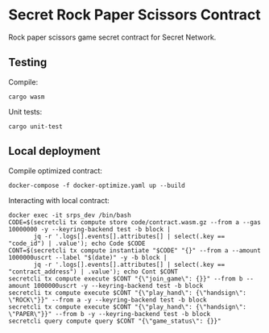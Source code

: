 # Secret Rock Paper Scissors Contract

Rock paper scissors game secret contract for Secret Network.

## Testing

Compile:

```
cargo wasm
```

Unit tests:

```
cargo unit-test
```

## Local deployment

Compile optimized contract:

```
docker-compose -f docker-optimize.yaml up --build
```

Interacting with local contract:

```
docker exec -it srps_dev /bin/bash
CODE=$(secretcli tx compute store code/contract.wasm.gz --from a --gas 10000000 -y --keyring-backend test -b block |
       jq -r '.logs[].events[].attributes[] | select(.key == "code_id") | .value'); echo Code $CODE
CONT=$(secretcli tx compute instantiate "$CODE" "{}" --from a --amount 1000000uscrt --label "$(date)" -y -b block |
       jq -r '.logs[].events[].attributes[] | select(.key == "contract_address") | .value'); echo Cont $CONT
secretcli tx compute execute $CONT "{\"join_game\": {}}" --from b --amount 1000000uscrt -y --keyring-backend test -b block
secretcli tx compute execute $CONT "{\"play_hand\": {\"handsign\": \"ROCK\"}}" --from a -y --keyring-backend test -b block
secretcli tx compute execute $CONT "{\"play_hand\": {\"handsign\": \"PAPER\"}}" --from b -y --keyring-backend test -b block
secretcli query compute query $CONT "{\"game_status\": {}}"
```
